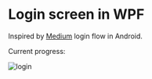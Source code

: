 # Login screen in WPF
Inspired by [Medium](https://medium.com) login flow in Android.

Current progress:

![login](https://github.com/felipefscalco/login-wpf/assets/19717551/05eb418e-5576-4d91-855b-6c05cb93af47)
